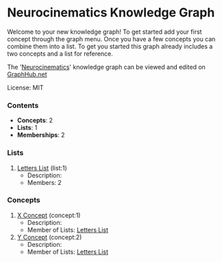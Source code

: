 # Neurocinematics Knowledge Graph

Welcome to your new knowledge graph! To get started add your first concept through the graph menu. Once you have a few concepts you can combine them into a list. To get you started this graph already includes a two concepts and a list for reference.

The '[Neurocinematics](https://graphhub.net/neurocinematics)' knowledge graph can be viewed and edited on [GraphHub.net](https://graphhub.net)

License: MIT
### Contents
- **Concepts**: 2
- **Lists**: 1
- **Memberships**: 2
### Lists
1. [Letters List](/neurocinematics/list/letters-list?id=1) (list:1)
   - Description: 
   - Members: 2
### Concepts
1. [X Concept](/neurocinematics/concept/x-concept?id=1) (concept:1)
   - Description: 
   - Member of Lists: [Letters List](/neurocinematics/list/letters-list?id=1)
1. [Y Concept](/neurocinematics/concept/y-concept?id=2) (concept:2)
   - Description: 
   - Member of Lists: [Letters List](/neurocinematics/list/letters-list?id=1)
